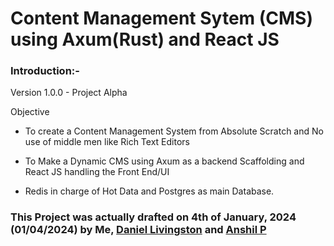 # Content Management Sytem (CMS) using Axum(Rust) and React JS

### Introduction:-&#x20;

Version 1.0.0 - Project Alpha

Objective 

- To create a Content Management System from Absolute Scratch and No use of middle men like Rich Text Editors 

- To Make a Dynamic CMS using Axum as a backend Scaffolding and React JS handling the Front End/UI

- Redis in charge of Hot Data and Postgres as main Database.

### This Project was actually drafted on 4th of January, 2024 (01/04/2024) by Me, [Daniel Livingston](https://github.com/DanielLivingston32) and [Anshil P](https://github.com/0VERRIDER)